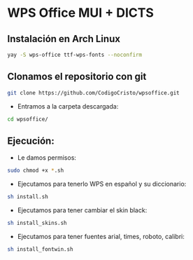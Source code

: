 # WPS Office MUI + DICTS

## Instalación en Arch Linux
```bash
yay -S wps-office ttf-wps-fonts --noconfirm
```

## Clonamos el repositorio con git

```bash
git clone https://github.com/CodigoCristo/wpsoffice.git
```
- Entramos a la carpeta descargada:
```bash
cd wpsoffice/ 
```
## Ejecución:

- Le damos permisos:

```bash
sudo chmod +x *.sh
```

- Ejecutamos para tenerlo WPS en español y su diccionario:
```bash
sh install.sh
```
- Ejecutamos para tener cambiar el skin black:
```bash
sh install_skins.sh
```

- Ejecutamos para tener fuentes arial, times, roboto, calibri:
```bash
sh install_fontwin.sh
```
